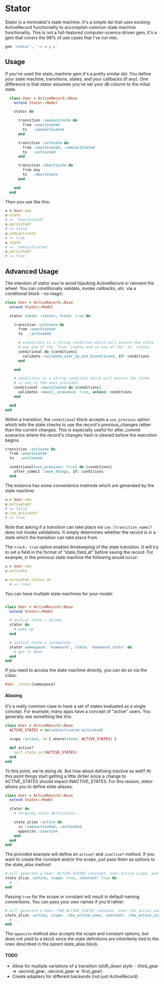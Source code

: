 # Stator

Stator is a minimalist's state machine. It's a simple dsl that uses existing ActiveRecord functionality to accomplish common state machine functionality. This is not a full-featured computer-science driven gem, it's a gem that covers the 98% of use cases that I've run into.

```ruby
gem 'stator', '~> x.y.z'
```

## Usage

If you've used the state_machine gem it's a pretty similar dsl. You define your state machine, transitions, states, and your callbacks (if any). One difference is that stator assumes you've set your db column to the initial state.

```ruby
  class User < ActiveRecord::Base
    extend Stator::Model

    stator do

      transition :semiactivate do
        from :unactivated
        to   :semiactivated
      end

      transition :activate do
        from :unactivated, :semiactivated
        to   :activated
      end

      transition :deactivate do
        from any
        to   :deactivate
      end

    end
  end
```

Then you use like this:

```ruby
u = User.new
u.state
# => 'unactivated'
u.persisted?
# => false
u.semiactivate
# => true
u.state
# => 'semiactivated'
u.persisted?
# => true
```

## Advanced Usage

The intention of stator was to avoid hijacking ActiveRecord or reinvent the wheel. You can conditionally validate, invoke callbacks, etc. via a conditional block - no magic:

```ruby
class User < ActiveRecord::Base
  extend Stator::Model

  stator field: :status, track: true do

    transition :activate do
      from :unactivated
      to   :activated

      # conditions is a string condition which will ensure the state
      # was one of the `from` states and is one of the `to` states.
      conditional do |conditions|
        validate :validate_user_ip_not_blacklisted, if: conditions
      end

    end

    # conditions is a string condition which will ensure the state
    # is one of the ones provided.
    conditional :unactivated do |conditions|
      validates :email, presence: true, unless: conditions
    end

  end
end
```

Within a transition, the `conditional` block accepts a `use_previous` option which tells the state checks to use the record's previous_changes rather than the current changes. This is especially useful for after_commit scenarios where the record's changes hash is cleared before the execution begins.

```ruby
transition :activate do
  from :unactivated
  to   :activated

  conditional(use_previous: true) do |conditions|
    after_commit :send_things, if: conditions
  end
```

The instance has some convenience methods which are generated by the state machine:

```ruby
u = User.new
u.activated?
# => false
u.can_activate?
# => true
```

Note that asking if a transition can take place via `can_[transition_name]?` does not invoke validations. It simply determines whether the record is in a state which the transition can take place from.


The `track: true` option enables timekeeping of the state transition. It will try to set a field in the format of "state_field_at" before saving the record. For example, in the previous state machine the following would occur:

```ruby
u = User.new
u.activate

u.activated_status_at
  # => (now)
```

You can have multiple state machines for your model:

```ruby

class User < ActiveRecord::Base
  extend Stator::Model

  # initial state = asleep
  stator do
    # wake up
  end

  # initial state = incomplete
  stator namespace: 'homework', field: 'homework_state' do
    # get it done
  end
end
```


If you need to access the state machine directly, you can do so via the class:

```ruby
User._stator(namespace)
```

#### Aliasing

It's a really common case to have a set of states evaluated as a single concept. For example, many apps have a concept of "active" users. You generally see something like this:

```ruby
class User < ActiveRecord::Base
  ACTIVE_STATES = %w(semiactivated activated)

  scope :active, -> { where(state: ACTIVE_STATES) }

  def active?
    self.state.in?(ACTIVE_STATES)
  end
end
```

To this point, we're doing ok. But how about defining inactive as well? At this point things start getting a little dirtier since a change to ACTIVE_STATES should impact INACTIVE_STATES. For this reason, stator allows you to define state aliases:

```ruby
class User < ActiveRecord::Base
  extend Stator::Model

  stator do
    # forgoing state definitions...

    state_alias :active do
      is :semiactivated, :activated
      opposite :inactive
    end
  end
end
```

The provided example will define an `active?` and `inactive?` method. If you want to create the constant and/or the scope, just pass them as options to the state_alias method:

```ruby
# will generate a User::ACTIVE_STATES constant, User.active scope, and User#active? instance method
state_alias :active, scope: true, constant: true do
  # ...
end
```

Passing `true` for the scope or constant will result in default naming conventions. You can pass your own names if you'd rather:

```ruby
# will generate a User::THE_ACTIVE_STATES constant, User.the_active_ones scope, and User#active? instance method
state_alias :active, scope: :the_active_ones, constant: :the_active_states do
  # ...
end
```

The `opposite` method also accepts the scope and constant options, but does not yield to a block since the state definitions are inheritenly tied to the ones described in the parent state_alias block.

#### TODO

* Allow for multiple variations of a transition (shift_down style - :third_gear => :second_gear, :second_gear => :first_gear)
* Create adapters for different backends (not just ActiveRecord)
